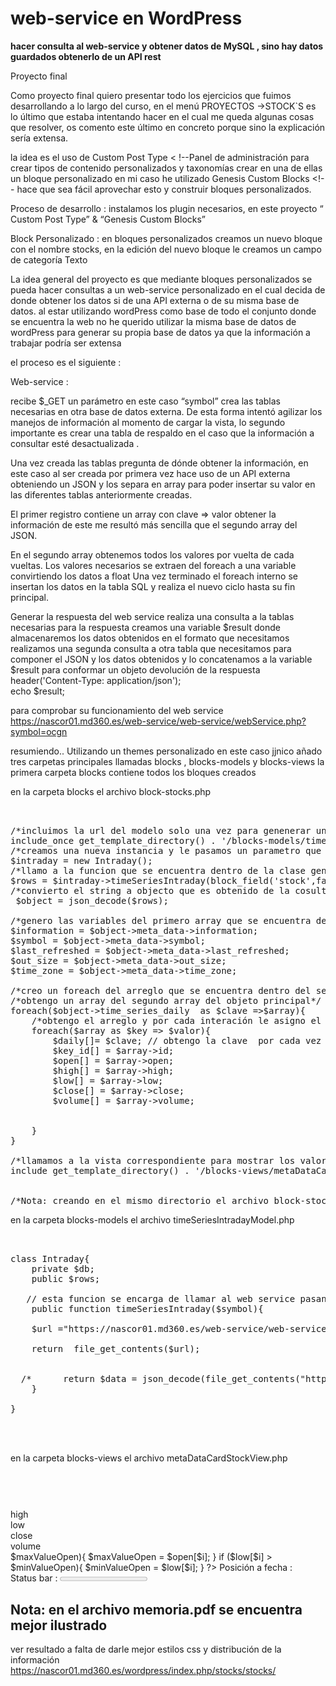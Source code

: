 # web-service en WordPress
<strong>hacer consulta al web-service y obtener datos de MySQL , sino hay datos guardados obtenerlo de un API rest
</strong>


Proyecto final

Como proyecto final quiero presentar todo los ejercicios que fuimos desarrollando a lo largo del curso, en el menú PROYECTOS ->STOCK`S es lo último que estaba intentando hacer en el cual me queda algunas cosas que resolver, os comento este último en concreto porque sino la explicación sería extensa.  

la idea es el uso de Custom Post Type < !--Panel de administración para crear tipos de contenido personalizados y taxonomías 
crear en una de ellas un bloque personalizado en mi caso he utilizado Genesis Custom Blocks <!-- hace que sea fácil aprovechar esto y construir bloques personalizados.


Proceso de desarrollo : 
instalamos  los plugin necesarios, en este proyecto “ Custom Post Type” & “Genesis Custom Blocks”

Block Personalizado : 
	en bloques personalizados creamos un nuevo bloque con el nombre stocks,
en la edición del nuevo bloque le creamos un campo de categoría Texto



La idea general del proyecto es que mediante bloques personalizados se pueda hacer consultas a un web-service personalizado en el cual decida de donde obtener los datos si de una API externa o de su misma base de datos.
al estar utilizando wordPress como base de todo el conjunto donde se encuentra la web no he querido utilizar la misma base de datos de wordPress para generar su propia base de datos ya que la información a trabajar podría ser extensa 

el proceso es el siguiente :


Web-service : 

recibe $_GET un parámetro en este caso “symbol” crea las tablas necesarias en otra base de datos externa.
De esta forma intentó agilizar los manejos de información al momento de cargar la vista, lo segundo importante es crear una tabla de respaldo en el caso que la información a consultar esté desactualizada .


Una vez creada las tablas  pregunta de dónde obtener la información, en este caso al ser creada por primera vez hace uso de un API externa obteniendo un JSON y los separa en array para poder insertar su valor  en las diferentes tablas anteriormente creadas.


El primer registro contiene un array con clave => valor  obtener la información de este me resultó más sencilla que el segundo array del JSON.


En el segundo array obtenemos todos los valores por vuelta de cada vueltas.
Los valores necesarios se extraen del foreach a una variable convirtiendo los datos a float Una vez terminado el foreach interno se insertan los datos en la tabla SQL y realiza el nuevo ciclo hasta su fin principal. 


Generar la respuesta del web service
realiza una consulta a la tablas necesarias para la respuesta
creamos una variable $result donde almacenaremos los datos obtenidos en el formato que 
necesitamos 
realizamos una segunda consulta a otra tabla que necesitamos para componer el JSON
y los datos obtenidos y lo concatenamos a la variable $result para conformar un objeto
devolución de la respuesta 
header('Content-Type: application/json');		
echo $result;

para comprobar su funcionamiento del web service https://nascor01.md360.es/web-service/web-service/webService.php?symbol=ocgn 



resumiendo..
Utilizando un themes personalizado en este caso jjnico añado tres carpetas principales
llamadas blocks , blocks-models y blocks-views 
la primera carpeta blocks contiene todos los bloques creados 



en la carpeta blocks
el archivo block-stocks.php
<pre>


/*incluimos la url del modelo solo una vez para genenerar una nueva instancia por cada vez que se llame al bloque*/
include_once get_template_directory() . '/blocks-models/timeSeriesIntradayModel.php';
/*creamos una nueva instancia y le pasamos un parametro que retornara un valor que será almacenado en la variable rows*/
$intraday = new Intraday();
/*llamo a la funcion que se encuentra dentro de la clase generada por la instancia  y le paso un string recibido */
$rows = $intraday->timeSeriesIntraday(block_field('stock',false));
/*convierto el string a objecto que es obtenido de la cosulta al web-service para poder trabajarlo mejor*/
 $object = json_decode($rows);

/*genero las variables del primero array que se encuentra dentro del objecto para un mejor manejo de la informacion y programación */
$information = $object->meta_data->information;
$symbol = $object->meta_data->symbol;
$last_refreshed = $object->meta_data->last_refreshed;
$out_size = $object->meta_data->out_size;
$time_zone = $object->meta_data->time_zone;

/*creo un foreach del arreglo que se encuentra dentro del segundo array del objeto principal*/
/*obtengo un array del segundo array del objeto principal*/
foreach($object->time_series_daily  as $clave =>$array){
	/*obtengo el arreglo y por cada interación le asigno el valor de cada key a su variable correspondiente */
	foreach($array as $key => $valor){
		$daily[]= $clave; // obtengo la clave  por cada vez que se ejecuta el primer foreach por vuelta
		$key_id[] = $array->id;
		$open[] = $array->open;
		$high[] = $array->high;
		$low[] = $array->low;
		$close[] = $array->close;
		$volume[] = $array->volume;
		
		
	}
}	

/*llamamos a la vista correspondiente para mostrar los valores */
include get_template_directory() . '/blocks-views/metaDataCardStockView.php';


/*Nota: creando en el mismo directorio el archivo block-stocks.css podremos darle nuestro toque personal en css*/
</pre>

en la carpeta blocks-models
el archivo timeSeriesIntradayModel.php
<pre>


class Intraday{
    private $db;
    public $rows;

   // esta funcion se encarga de llamar al web service pasandole un parametro y esta devolvera un array
    public function timeSeriesIntraday($symbol){
			
	$url ="https://nascor01.md360.es/web-service/web-service/webService.php?symbol=$symbol";
	
	return  file_get_contents($url);
		
		   
  /*      return $data = json_decode(file_get_contents("https://www.alphavantage.co/query?function=TIME_SERIES_DAILY&symbol=$symbol&outputsize=full&apikey=0XQB6K7M2RYU0QE6"), true);*/
    }

}
	
	

</pre>



en la carpeta blocks-views
el archivo  metaDataCardStockView.php 

<html>
<!--
// todos los parametros que puede recibir por variable
//$information
//$symbol
//$last_refreshed
//$out_size
//$time_zone
//$key_id[]
//$daily[]
//$open[]
//$high[]
//$low[]
//$close[]
//$volume[] 
-->

<?php

date_default_timezone_set($time_zone);
$i = 0;
$maxValueOpen = 0;
$minValueOpen = 0;

?>

<div class="card">
	<h1 class="entry-header"><?php echo strtoupper($symbol);?></h1>
	<div class="container">
		<h2 class="entry-header"><?php echo $symbol;?></h2>
		<span id="daily"> <?php echo'daily';?></span> <?php echo $daily[$i];?><br>
		<span><?php echo'open';?></span> <?php echo $open[$i];?><br>
		<span>high</span> <?php echo $high[$i];?><br>
		<span>low</span> <?php echo $low[$i];?><br>
		<span>close</span> <?php echo $close[$i];?><br>
		<span>volume</span> <?php echo $volume[$i];?><br>
		<div class="wp-block-button">
			<a class="wp-block-button__link" href="https://nascor01.md360.es/wordpress/web-service/web-service/';
<?php echo $last_refreshed;?>"><?=date('m/d/y');?></a>
		</div>
		<?php
	if ($open[$i] > $maxValueOpen){
		$maxValueOpen = $open[$i];
	}
				if ($low[$i] > $minValueOpen){
					$minValueOpen = $low[$i];
				}
		?>
		<label for="file">Posición a fecha : </label><?php echo $last_refreshed;?><br>
		<label for="open">Status bar :</label>
		<progress id="open" value="<?php echo $minValueOpen;?>" max="<?php echo $maxValueOpen; ?>"> 32% </progress><br>
	</div>
	

</div>


</html>




<h2><strong>Nota:</strong> en el archivo memoria.pdf se encuentra mejor ilustrado </h2>

ver resultado a falta de darle mejor estilos css  y distribución de la información  
https://nascor01.md360.es/wordpress/index.php/stocks/stocks/
